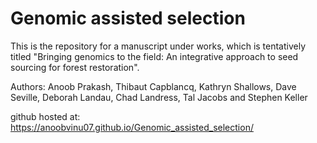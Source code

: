 # Genomic assisted selection
This is the repository for a manuscript under works, which is tentatively titled "Bringing genomics to the field: An integrative approach to seed sourcing for forest restoration".

Authors: Anoob Prakash, Thibaut Capblancq, Kathryn Shallows, Dave Seville, Deborah Landau, Chad Landress, Tal Jacobs and Stephen Keller

github hosted at: https://anoobvinu07.github.io/Genomic_assisted_selection/

